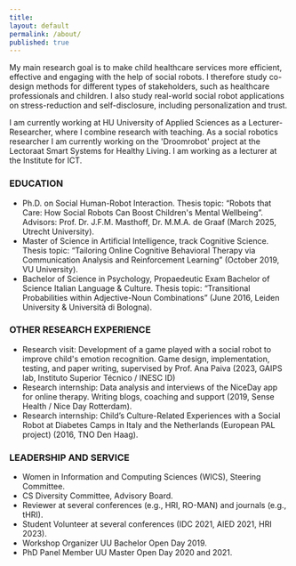 ```yaml
---
title:
layout: default
permalink: /about/
published: true
---
```


My main research goal is to make child healthcare services more efficient, effective and engaging with the help of social robots. I therefore study co-design methods for different types of stakeholders, such as healthcare professionals and children. I also study real-world social robot applications on stress-reduction and self-disclosure, including personalization and trust.

I am currently working at HU University of Applied Sciences as a Lecturer-Researcher, where I combine research with teaching. As a social robotics researcher I am currently working on the 'Droomrobot' project at the Lectoraat Smart Systems for Healthy Living. I am working as a lecturer at the Institute for ICT. 

### EDUCATION
- Ph.D. on Social Human-Robot Interaction. Thesis topic: “Robots that Care: How Social Robots Can Boost Children's Mental Wellbeing”. Advisors: Prof. Dr. J.F.M. Masthoff, Dr. M.M.A. de Graaf (March 2025, Utrecht University).
- Master of Science in Artificial Intelligence, track Cognitive Science. Thesis topic: “Tailoring Online Cognitive Behavioral Therapy via Communication Analysis and Reinforcement Learning” (October 2019, VU University).
- Bachelor of Science in Psychology, Propaedeutic Exam Bachelor of Science Italian Language & Culture. Thesis topic: “Transitional Probabilities within Adjective-Noun Combinations” (June 2016, Leiden University & Università di Bologna).

### OTHER RESEARCH EXPERIENCE
- Research visit: Development of a game played with a social robot to improve child's emotion recognition. Game design, implementation, testing, and paper writing, supervised by Prof. Ana Paiva (2023, GAIPS lab, Instituto Superior Técnico / INESC ID)
- Research internship: Data analysis and interviews of the NiceDay app for online therapy. Writing blogs, coaching and support (2019, Sense Health / Nice Day Rotterdam).
- Research internship: Child’s Culture-Related Experiences with a Social Robot at Diabetes Camps in Italy and the Netherlands (European PAL project) (2016, TNO Den Haag).

### LEADERSHIP AND SERVICE

- Women in Information and Computing Sciences (WICS), Steering Committee.
- CS Diversity Committee, Advisory Board.
- Reviewer at several conferences (e.g., HRI, RO-MAN) and journals (e.g., tHRI).
- Student Volunteer at several conferences (IDC 2021, AIED 2021, HRI 2023).
- Workshop Organizer UU Bachelor Open Day 2019.
- PhD Panel Member UU Master Open Day 2020 and 2021.
